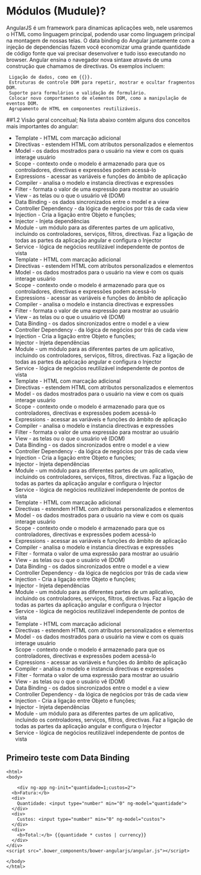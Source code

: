 Módulos (Mudule)?
========

AngularJS é um framework para dinamicas aplicações web, nele usaremos o HTML como linguagem principal, podendo usar como linguagem principal na montagem de nossas telas. O data binding do Angular juntamente com a injeção de dependencias fazem você economizar uma grande quantidade de código fonte que vai precisar desenvolver e tudo isso executando no browser. 
Angular ensina o navegador nova sintaxe através de uma construção que chamamos de directivas. Os exemplos incluem:

	 Ligação de dados, como em {{}}.
	 Estruturas de controle DOM para repetir, mostrar e ocultar fragmentos DOM.
	 Suporte para formulários e validação de formulário.
	 Colocar novo comportamento de elementos DOM, como a manipulação de eventos DOM.
	 Agrupamento de HTML em componentes reutilizáveis.

##1.2 Visão geral conceitual;
Na lista abaixo contém alguns dos conceitos mais importantes do angular:
		
- Template - HTML com marcação adicional
- Directivas - estendem HTML com atributos personalizados e elementos
- Model - os dados mostrados para o usuário na view e com os quais interage usuário
- Scope -	contexto onde o modelo é armazenado para que os controladores, directivas e expressões podem acessá-lo
- Expressions - acessar as variáveis e funções do âmbito de aplicação
- Compiler - analisa o modelo e instancia directivas e expressões
- Filter - formata o valor de uma expressão para mostrar ao usuário
- View -	as telas ou o que o usuário vê (DOM)
- Data Binding -	os dados sincronizados entre o model e a view
- Controller Dependency - da lógica de negócios por trás de cada view		
- Injection - Cria a ligação entre Objeto e funções;
- Injector - Injeta dependências
- Module 	- um módulo para as diferentes partes de um aplicativo, incluindo os controladores, serviços, filtros, directivas. Faz a ligação de todas as partes da aplicação angular e configura o Injector
- Service - lógica de negócios reutilizável independente de pontos de vista		
- Template - HTML com marcação adicional
- Directivas - estendem HTML com atributos personalizados e elementos
- Model - os dados mostrados para o usuário na view e com os quais interage usuário
- Scope -	contexto onde o modelo é armazenado para que os controladores, directivas e expressões podem acessá-lo
- Expressions - acessar as variáveis e funções do âmbito de aplicação
- Compiler - analisa o modelo e instancia directivas e expressões
- Filter - formata o valor de uma expressão para mostrar ao usuário
- View -	as telas ou o que o usuário vê (DOM)
- Data Binding -	os dados sincronizados entre o model e a view
- Controller Dependency - da lógica de negócios por trás de cada view		
- Injection - Cria a ligação entre Objeto e funções;
- Injector - Injeta dependências
- Module 	- um módulo para as diferentes partes de um aplicativo, incluindo os controladores, serviços, filtros, directivas. Faz a ligação de todas as partes da aplicação angular e configura o Injector
- Service - lógica de negócios reutilizável independente de pontos de vista		
- Template - HTML com marcação adicional
- Directivas - estendem HTML com atributos personalizados e elementos
- Model - os dados mostrados para o usuário na view e com os quais interage usuário
- Scope -	contexto onde o modelo é armazenado para que os controladores, directivas e expressões podem acessá-lo
- Expressions - acessar as variáveis e funções do âmbito de aplicação
- Compiler - analisa o modelo e instancia directivas e expressões
- Filter - formata o valor de uma expressão para mostrar ao usuário
- View -	as telas ou o que o usuário vê (DOM)
- Data Binding -	os dados sincronizados entre o model e a view
- Controller Dependency - da lógica de negócios por trás de cada view		
- Injection - Cria a ligação entre Objeto e funções;
- Injector - Injeta dependências
- Module 	- um módulo para as diferentes partes de um aplicativo, incluindo os controladores, serviços, filtros, directivas. Faz a ligação de todas as partes da aplicação angular e configura o Injector
- Service - lógica de negócios reutilizável independente de pontos de vista		
- Template - HTML com marcação adicional
- Directivas - estendem HTML com atributos personalizados e elementos
- Model - os dados mostrados para o usuário na view e com os quais interage usuário
- Scope -	contexto onde o modelo é armazenado para que os controladores, directivas e expressões podem acessá-lo
- Expressions - acessar as variáveis e funções do âmbito de aplicação
- Compiler - analisa o modelo e instancia directivas e expressões
- Filter - formata o valor de uma expressão para mostrar ao usuário
- View -	as telas ou o que o usuário vê (DOM)
- Data Binding -	os dados sincronizados entre o model e a view
- Controller Dependency - da lógica de negócios por trás de cada view		
- Injection - Cria a ligação entre Objeto e funções;
- Injector - Injeta dependências
- Module 	- um módulo para as diferentes partes de um aplicativo, incluindo os controladores, serviços, filtros, directivas. Faz a ligação de todas as partes da aplicação angular e configura o Injector
- Service - lógica de negócios reutilizável independente de pontos de vista		
- Template - HTML com marcação adicional
- Directivas - estendem HTML com atributos personalizados e elementos
- Model - os dados mostrados para o usuário na view e com os quais interage usuário
- Scope -	contexto onde o modelo é armazenado para que os controladores, directivas e expressões podem acessá-lo
- Expressions - acessar as variáveis e funções do âmbito de aplicação
- Compiler - analisa o modelo e instancia directivas e expressões
- Filter - formata o valor de uma expressão para mostrar ao usuário
- View -	as telas ou o que o usuário vê (DOM)
- Data Binding -	os dados sincronizados entre o model e a view
- Controller Dependency - da lógica de negócios por trás de cada view		
- Injection - Cria a ligação entre Objeto e funções;
- Injector - Injeta dependências
- Module 	- um módulo para as diferentes partes de um aplicativo, incluindo os controladores, serviços, filtros, directivas. Faz a ligação de todas as partes da aplicação angular e configura o Injector
- Service - lógica de negócios reutilizável independente de pontos de vista

## Primeiro teste com Data Binding

    <html>
    <body>

     	<div ng-app ng-init="quantidade=1;custos=2">
	  <b>Fatura:</b>
	  <div>
	    Quantidade: <input type="number" min="0" ng-model="quantidade">
	  </div>
	  <div>
	    Custos: <input type="number" min="0" ng-model="custos">
	  </div>
	  <div>
	    <b>Total:</b> {{quantidade * custos | currency}}
	  </div>
	</div>
	<script src=".bower_components/bower-angularjs/angular.js"></script>

    </body>
    </html>
